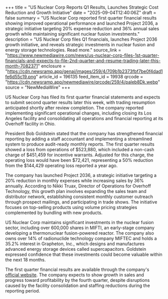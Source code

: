 +++
title = "US Nuclear Corp Reports Q1 Results, Launches Strategic Cost Reduction and Growth Initiative"
date = "2025-09-04T12:40:06Z"
draft = false
summary = "US Nuclear Corp reported first quarter financial results showing improved operational performance and launched Project 2036, a strategic initiative targeting 20% expense reduction and 36% annual sales growth while maintaining significant nuclear fusion investments."
description = "US Nuclear Corp files Q1 financials, launches Project 2036 growth initiative, and reveals strategic investments in nuclear fusion and energy storage technologies. Read more."
source_link = "https://www.newmediawire.com/news/us-nuclear-corp-files-1st-quarter-financials-and-expects-to-file-2nd-quarter-and-resume-trading-later-this-month-7082371"
enclosure = "https://cdn.newsramp.app/genai/images/259/4/709b1b2373fbf7be0f4dad1fe6d55c19.png"
article_id = 196135
feed_item_id = 19938
qrcode = "https://cdn.newsramp.app/newmediawire/qrcode/259/4/paleb8Dk.webp"
source = "NewMediaWire"
+++

<p>US Nuclear Corp has filed its first quarter financial statements and expects to submit second quarter results later this week, with trading resumption anticipated shortly after review completion. The company reported implementing significant operational changes, including closing its Los Angeles facility and consolidating all operations and financial reporting at its Overhoff facility in Ohio.</p><p>President Bob Goldstein stated that the company has strengthened financial reporting by adding a staff accountant and implementing a streamlined system to produce audit-ready monthly reports. The first quarter results showed a loss from operations of $523,880, which included a non-cash charge of $451,459 for incentive warrants. Adjusted for this charge, the operating loss would have been $72,421, representing a 50% reduction from the $144,429 operating loss reported a year ago.</p><p>The company has launched Project 2036, a strategic initiative targeting a 20% reduction in monthly expenses while increasing sales by 36% annually. According to Nikki Truax, Director of Operations for Overhoff Technology, this growth plan involves expanding the sales team and distributor network, establishing consistent monthly customer outreach through prospect mailings, and participating in trade shows. The initiative focuses on top-selling products using volume pricing strategies complemented by bundling with new products.</p><p>US Nuclear Corp maintains significant investments in the nuclear fusion sector, including over 600,000 shares in MIFTI, an early-stage company developing a thermonuclear fusion-powered reactor. The company also owns over 14% of radionuclide technology company MIFTEC and holds a 35.2% interest in Grapheton, Inc., which designs and manufactures advanced energy storage devices called supercapacitors. Goldstein expressed confidence that these investments could become valuable within the next 18 months.</p><p>The first quarter financial results are available through the company's <a href="https://www.usnuclearcorp.com" rel="nofollow" target="_blank">official website</a>. The company expects to show growth in sales and progress toward profitability by the fourth quarter, despite disruptions caused by the facility consolidation and staffing reductions during the reporting period.</p>